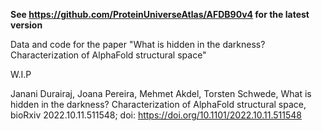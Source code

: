 **See https://github.com/ProteinUniverseAtlas/AFDB90v4 for the latest version**


Data and code for the paper "What is hidden in the darkness? Characterization of AlphaFold structural space"

W.I.P


Janani Durairaj, Joana Pereira, Mehmet Akdel, Torsten Schwede, What is hidden in the darkness? Characterization of AlphaFold structural space, bioRxiv 2022.10.11.511548; doi: https://doi.org/10.1101/2022.10.11.511548
